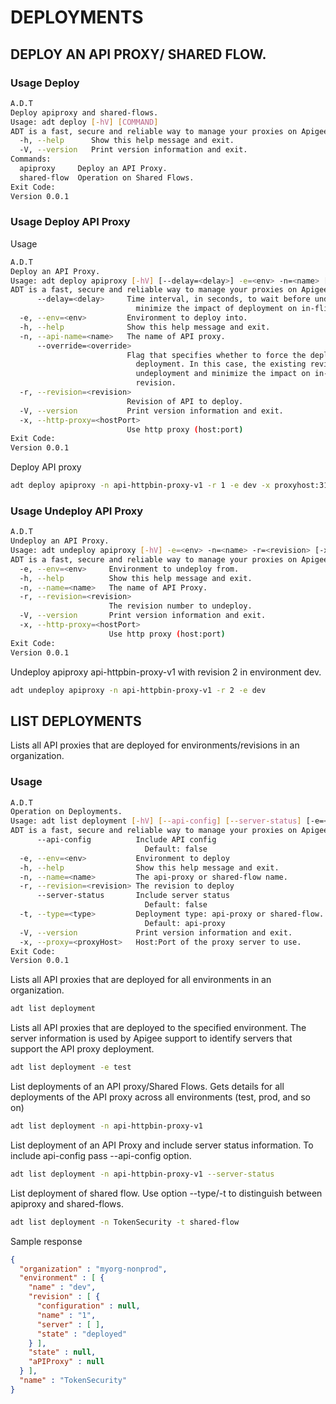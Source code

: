 # DEPLOYMENTS

## DEPLOY AN API PROXY/ SHARED FLOW.

### Usage Deploy

```sh
A.D.T
Deploy apiproxy and shared-flows.
Usage: adt deploy [-hV] [COMMAND]
ADT is a fast, secure and reliable way to manage your proxies on Apigee.
  -h, --help      Show this help message and exit.
  -V, --version   Print version information and exit.
Commands:
  apiproxy     Deploy an API Proxy.
  shared-flow  Operation on Shared Flows.
Exit Code:
Version 0.0.1

```


### Usage Deploy API Proxy

Usage

```sh
A.D.T
Deploy an API Proxy.
Usage: adt deploy apiproxy [-hV] [--delay=<delay>] -e=<env> -n=<name> [--override=<override>] -r=<revision> [-x=<hostPort>]
ADT is a fast, secure and reliable way to manage your proxies on Apigee.
      --delay=<delay>     Time interval, in seconds, to wait before undeploying the currently deployed API proxy revision. Use this setting in conjunction with override parameter to
                            minimize the impact of deployment on in-flight transactions and the occurrence of 502 Bad Gateway or 504 Gateway.
  -e, --env=<env>         Environment to deploy into.
  -h, --help              Show this help message and exit.
  -n, --api-name=<name>   The name of API proxy.
      --override=<override>
                          Flag that specifies whether to force the deployment of the new revision over the currently deployed revision. Set this parameter to true to provide seamless
                            deployment. In this case, the existing revision remains deployed until the new revision is fully deployed. Use in conjunction with the delay parameter to control
                            undeployment and minimize the impact on in-flight transaction. If set to false, you must undeploy the currently deployed revision before deploying the new
                            revision.
  -r, --revision=<revision>
                          Revision of API to deploy.
  -V, --version           Print version information and exit.
  -x, --http-proxy=<hostPort>
                          Use http proxy (host:port)
Exit Code:
Version 0.0.1
```

Deploy API proxy 

```sh
adt deploy apiproxy -n api-httpbin-proxy-v1 -r 1 -e dev -x proxyhost:3129
```

### Usage Undeploy API Proxy

```sh
A.D.T
Undeploy an API Proxy.
Usage: adt undeploy apiproxy [-hV] -e=<env> -n=<name> -r=<revision> [-x=<hostPort>]
ADT is a fast, secure and reliable way to manage your proxies on Apigee.
  -e, --env=<env>     Environment to undeploy from.
  -h, --help          Show this help message and exit.
  -n, --name=<name>   The name of API Proxy.
  -r, --revision=<revision>
                      The revision number to undeploy.
  -V, --version       Print version information and exit.
  -x, --http-proxy=<hostPort>
                      Use http proxy (host:port)
Exit Code:
Version 0.0.1
```


Undeploy apiproxy api-httpbin-proxy-v1 with revision 2 in environment dev.

```sh
adt undeploy apiproxy -n api-httpbin-proxy-v1 -r 2 -e dev
```


## LIST DEPLOYMENTS

Lists all API proxies that are deployed for environments/revisions in an organization.

### Usage
```sh
A.D.T
Operation on Deployments.
Usage: adt list deployment [-hV] [--api-config] [--server-status] [-e=<env>] [-n=<name>] [-r=<revision>] [-t=<type>] [-x=<proxyHost>]
ADT is a fast, secure and reliable way to manage your proxies on Apigee.
      --api-config          Include API config
                              Default: false
  -e, --env=<env>           Environment to deploy
  -h, --help                Show this help message and exit.
  -n, --name=<name>         The api-proxy or shared-flow name.
  -r, --revision=<revision> The revision to deploy
      --server-status       Include server status
                              Default: false
  -t, --type=<type>         Deployment type: api-proxy or shared-flow.
                              Default: api-proxy
  -V, --version             Print version information and exit.
  -x, --proxy=<proxyHost>   Host:Port of the proxy server to use.
Exit Code:
Version 0.0.1
```

Lists all API proxies that are deployed for all environments in an organization.

```sh
adt list deployment

```
Lists all API proxies that are deployed to the specified environment. The server information is used by Apigee support to identify servers that support the API proxy deployment.

```sh
adt list deployment -e test
```

List deployments of an API proxy/Shared Flows.  Gets details for all deployments of the API proxy across all environments (test, prod, and so on)

```sh
adt list deployment -n api-httpbin-proxy-v1
```

List deployment of an API Proxy and include server status information. To include api-config pass --api-config option.

```sh
adt list deployment -n api-httpbin-proxy-v1 --server-status
```
List deployment of shared flow.  Use option --type/-t to distinguish between apiproxy and shared-flows.

```sh
adt list deployment -n TokenSecurity -t shared-flow
```

Sample response

```json
{
  "organization" : "myorg-nonprod",
  "environment" : [ {
    "name" : "dev",
    "revision" : [ {
      "configuration" : null,
      "name" : "1",
      "server" : [ ],
      "state" : "deployed"
    } ],
    "state" : null,
    "aPIProxy" : null
  } ],
  "name" : "TokenSecurity"
}
```

